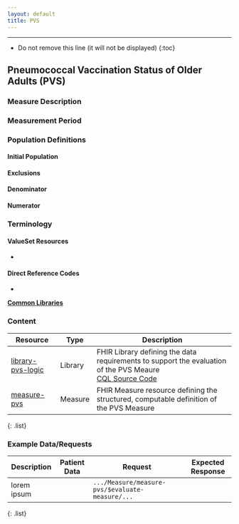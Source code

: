 ```yaml
---
layout: default
title: PVS
---
```


---

<!-- TOC  the css styling for this is \pages\assets\css\project.css under 'markdown-toc'-->

* Do not remove this line (it will not be displayed)
{:toc}

## Pneumococcal Vaccination Status of Older Adults (PVS)

### Measure Description

### Measurement Period

### Population Definitions

#### Initial Population

#### Exclusions

#### Denominator 

#### Numerator 

### Terminology

#### ValueSet Resources

* 

#### Direct Reference Codes

* 

**[Common Libraries](common-libraries.html)**

### Content

| Resource | Type | Description |
| --- | --- | ------ |
| [library-pvs-logic](Library-library-pvs-logic.html) | Library | FHIR Library defining the data requirements to support the evaluation of the PVS Meaure <br/> [CQL Source Code](pvs-cql.html) |
| [measure-pvs](Measure-measure-pvs.html) | Measure | FHIR Measure resource defining the structured, computable definition of the PVS Measure |
{: .list} 

### Example Data/Requests

| Description | Patient Data | Request | Expected Response |
| ------ | ---- | ------ | --- |
| lorem ipsum |  | `.../Measure/measure-pvs/$evaluate-measure/...` |  |
{: .list} 
